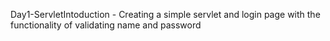  Day1-ServletIntoduction - Creating a simple servlet and login  page with the functionality of validating name and password
